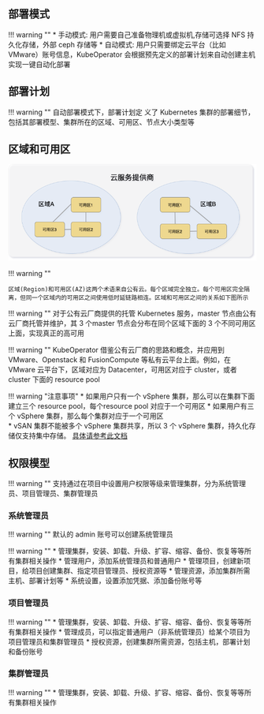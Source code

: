 
## 部署模式

!!! warning ""
    * 手动模式: 用户需要自己准备物理机或虚拟机,存储可选择 NFS 持久化存储，外部 ceph 存储等
    * 自动模式: 用户只需要绑定云平台（比如 VMware）账号信息，KubeOperator 会根据预先定义的部署计划来自动创建主机实现一键自动化部署

## 部署计划

!!! warning ""
    自动部署模式下，部署计划定 义了 Kubernetes 集群的部署细节，包括其部署模型、集群所在的区域、可用区、节点大小类型等

## 区域和可用区

![region-zone](img/ko-region.png)

!!! warning ""

    区域(Region)和可用区(AZ)这两个术语来自公有云。每个区域完全独立。每个可用区完全隔离，但同一个区域内的可用区之间使用低时延链路相连。区域和可用区之间的关系如下图所示

!!! warning ""
    对于公有云厂商提供的托管 Kubernetes 服务，master 节点由公有云厂商托管并维护，其 3 个master 节点会分布在同个区域下面的 3 个不同可用区上面，实现真正的高可用

!!! warning ""
    KubeOperator 借鉴公有云厂商的思路和概念，并应用到 VMware、Openstack 和 FusionCompute 等私有云平台上面。例如，在 VMware 云平台下，区域对应为 Datacenter，可用区对应于 cluster，或者 cluster 下面的 resource pool

!!! warning "注意事项"
    * 如果用户只有一个 vSphere 集群，那么可以在集群下面建立三个 resource pool，每个resource pool 对应于一个可用区
    * 如果用户有三个 vSphere 集群，那么每个集群对应于一个可用区  
    * vSAN 集群不能被多个 vSphere 集群共享，所以 3 个 vSphere 集群，持久化存储仅支持集中存储。 [具体请参考此文档](https://docs.vmware.com/en/VMware-Enterprise-PKS/1.5/vmware-enterprise-pks-15/GUID-vsphere-persistent-storage.html)

## 权限模型

!!! warning ""
    支持通过在项目中设置用户权限等级来管理集群，分为系统管理员、项目管理员、集群管理员

### 系统管理员

!!! warning ""
    默认的 admin 账号可以创建系统管理员

!!! warning ""
    * 管理集群，安装、卸载、升级、扩容、缩容、备份、恢复等等所有集群相关操作
    * 管理用户，添加系统管理员和普通用户
    * 管理项目，创建新项目，给项目创建集群、指定项目管理员、授权资源等
    * 管理资源，添加集群所需主机、部署计划等
    * 系统设置，设置添加凭据、添加备份账号等

### 项目管理员

!!! warning ""
    * 管理集群，安装、卸载、升级、扩容、缩容、备份、恢复等等所有集群相关操作
    * 管理成员，可以指定普通用户（非系统管理员）给某个项目为项目管理员和集群管理员
    * 授权资源，创建集群所需资源，包括主机，部署计划和备份账号

### 集群管理员

!!! warning ""
    * 管理集群，安装、卸载、升级、扩容、缩容、备份、恢复等等所有集群相关操作